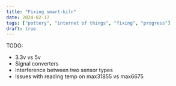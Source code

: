```yaml
---
title: "Fixing smart-kiln"
date: 2024-02-17
tags: ["pottery", "internet of things", "fixing", "progress"]
draft: true
---
```


TODO:
- 3.3v vs 5v
- Signal converters
- Interference between two sensor types
- Issues with reading temp on max31855 vs max6675
